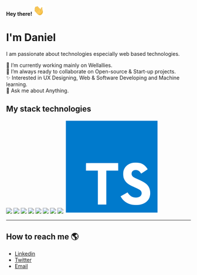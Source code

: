#### Hey there! <img src="https://github.com/ABSphreak/ABSphreak/blob/master/gifs/Hi.gif" width="30px"> <h1>I'm Daniel</h1>

I am passionate about technologies especially web based technologies.

 🔭 I’m currently working mainly on Wellallies. <br>
 🤝 I’m always ready to collaborate on Open-source & Start-up projects.<br>
 ✨ Interested in UX Designing, Web & Software Developing and Machine learning.<br>
 💬 Ask me about Anything.<br>


## My stack technologies

<img src="https://www.vectorlogo.zone/logos/angular/angular-icon.svg"></img>
<img src="https://www.vectorlogo.zone/logos/expressjs/expressjs-ar21.svg"></img>
<img src="https://www.vectorlogo.zone/logos/nodejs/nodejs-horizontal.svg"></img>
<img src="https://www.vectorlogo.zone/logos/mongodb/mongodb-icon.svg"></img>
<img src="https://www.vectorlogo.zone/logos/postgresql/postgresql-ar21.svg"></img>
<img src="https://www.vectorlogo.zone/logos/docker/docker-ar21.svg"></img>
<img src="https://www.vectorlogo.zone/logos/java/java-vertical.svg"></img>
<img src="https://www.vectorlogo.zone/logos/springio/springio-icon.svg"></img>
<img src="https://raw.githubusercontent.com/devicons/devicon/master/icons/typescript/typescript-original.svg"></img>


---
## How to reach me 🌎
* <a href="https://www.linkedin.com/in/luiss-bit/" target="_blank">Linkedin</a>
* <a href="https://twitter.com/luiss_bit" target="_blank">Twitter</a>
* <a href="https://gmail.com" target="_blank">Email</a>
